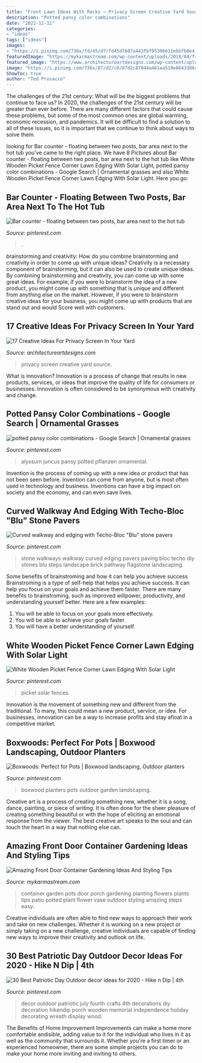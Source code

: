 ```yaml
---
title: "Front Lawn Ideas With Rocks ~ Privacy Screen Creative Yard Source"
description: "Potted pansy color combinations"
date: "2022-11-11"
categories:
- "ideas"
tags: ["ideas"]
images:
- "https://i.pinimg.com/736x/fd/45/d7/fd45d7607a443fbf95396611ebbfb0e4.jpg"
featuredImage: "https://mykarmastream.com/wp-content/uploads/2018/04/front-door-container-garden-2-.jpg"
featured_image: "https://www.architectureartdesigns.com/wp-content/uploads/2016/07/15-49.jpg"
image: "https://i.pinimg.com/736x/87/d2/c8/87d2c87044a461ea519e8643386436c1--american-boxwood-boxwood-planters.jpg"
ShowToc: true
author: "Ted Prosacco"
---
```



The challenges of the 21st century: What will be the biggest problems that continue to face us?
In 2020, the challenges of the 21st century will be greater than ever before. There are many different factors that could cause these problems, but some of the most common ones are global warming, economic recession, and pandemics. It will be difficult to find a solution to all of these issues, so it is important that we continue to think about ways to solve them.

	

		
looking for Bar counter - floating between two posts, bar area next to the hot tub you've came to the right place. We have 8 Pictures about Bar counter - floating between two posts, bar area next to the hot tub like White Wooden Picket Fence Corner Lawn Edging With Solar Light, potted pansy color combinations - Google Search | Ornamental grasses and also White Wooden Picket Fence Corner Lawn Edging With Solar Light. Here you go:
		
    
## Bar Counter - Floating Between Two Posts, Bar Area Next To The Hot Tub

<img loading=lazy src="https://i.pinimg.com/736x/32/6d/da/326dda554e23cbbb309f7441d02c541e--bar-counter-bar-areas.jpg" onerror="this.onerror=null;this.src='https://tse1.mm.bing.net/th?id=OIP.lkHd-vWTUfXb2KloS2eGwAHaJ4&amp;pid=15.1';" alt="Bar counter - floating between two posts, bar area next to the hot tub">

_Source: pinterest.com_

>. 

	

brainstorming and creativity: How do you combine brainstorming and creativity in order to come up with unique ideas?
Creativity is a necessary component of brainstorming, but it can also be used to create unique ideas. By combining brainstorming and creativity, you can come up with some great ideas. For example, if you were to brainstorm the idea of a new product, you might come up with something that is unique and different from anything else on the market. However, if you were to brainstorm creative ideas for your business, you might come up with products that are stand out and would Score well with customers.

    
## 17 Creative Ideas For Privacy Screen In Your Yard

<img loading=lazy src="https://www.architectureartdesigns.com/wp-content/uploads/2016/07/15-49.jpg" onerror="this.onerror=null;this.src='https://tse4.mm.bing.net/th?id=OIP.1asSOCM3TSDC81x0PrFTtgHaJ4&amp;pid=15.1';" alt="17 Creative Ideas For Privacy Screen In Your Yard">

_Source: architectureartdesigns.com_

>privacy screen creative yard source. 

	

What is innovation?
Innovation is a process of change that results in new products, services, or ideas that improve the quality of life for consumers or businesses. Innovation is often considered to be synonymous with creativity and change.

    
## Potted Pansy Color Combinations - Google Search | Ornamental Grasses

<img loading=lazy src="https://i.pinimg.com/736x/bf/e2/6a/bfe26a4cfdf09f669200f8f65bd8019c.jpg" onerror="this.onerror=null;this.src='https://tse3.mm.bing.net/th?id=OIP.FBrx8Asr72dtg5XZhdnC4QHaLI&amp;pid=15.1';" alt="potted pansy color combinations - Google Search | Ornamental grasses">

_Source: pinterest.com_

>alyssum juncus pansy potted pflanzen ornamental. 

	

Invention is the process of coming up with a new idea or product that has not been seen before. Invention can come from anyone, but is most often used in technology and business. Inventions can have a big impact on society and the economy, and can even save lives.

    
## Curved Walkway And Edging With Techo-Bloc &quot;Blu&quot; Stone Pavers

<img loading=lazy src="https://i.pinimg.com/736x/bc/36/01/bc360150c1357ab08510a3f5bde06909--stone-walkways-paving-stones.jpg" onerror="this.onerror=null;this.src='https://tse4.mm.bing.net/th?id=OIP.eMx9-VQJHHHKu4poooOZQQHaKO&amp;pid=15.1';" alt="Curved walkway and edging with Techo-Bloc &quot;Blu&quot; stone pavers">

_Source: pinterest.com_

>stone walkways walkway curved edging pavers paving bloc techo diy stones blu steps landscape brick pathway flagstone landscaping. 

	

Some benefits of brainstroming and how it can help you achieve success
Brainstroming is a type of self-help that helps you achieve success. It can help you focus on your goals and achieve them faster. There are many benefits to brainstroming, such as improved willpower, productivity, and understanding yourself better. Here are a few examples: 
1) You will be able to focus on your goals more effectively.
2) You will be able to achieve your goals faster.
3) You will have a better understanding of yourself.

    
## White Wooden Picket Fence Corner Lawn Edging With Solar Light

<img loading=lazy src="https://i.pinimg.com/736x/fd/45/d7/fd45d7607a443fbf95396611ebbfb0e4.jpg" onerror="this.onerror=null;this.src='https://tse2.mm.bing.net/th?id=OIP.pyt7ZYjZ4vSuDBRsPKdp-gHaF1&amp;pid=15.1';" alt="White Wooden Picket Fence Corner Lawn Edging With Solar Light">

_Source: pinterest.com_

>picket solar fences. 

	

Innovation is the movement of something new and different from the traditional. To many, this could mean a new product, service, or idea. For businesses, innovation can be a way to increase profits and stay afloat in a competitive market.

    
## Boxwoods: Perfect For Pots | Boxwood Landscaping, Outdoor Planters

<img loading=lazy src="https://i.pinimg.com/736x/87/d2/c8/87d2c87044a461ea519e8643386436c1--american-boxwood-boxwood-planters.jpg" onerror="this.onerror=null;this.src='https://tse2.mm.bing.net/th?id=OIP.HTMIxb4Edkv2-4_ehqXbDQHaLH&amp;pid=15.1';" alt="Boxwoods: Perfect for Pots | Boxwood landscaping, Outdoor planters">

_Source: pinterest.com_

>boxwood planters pots outdoor garden landscaping. 

	

Creative art is a process of creating something new, whether it is a song, dance, painting, or piece of writing. It is often done for the sheer pleasure of creating something beautiful or with the hope of eliciting an emotional response from the viewer. The best creative art speaks to the soul and can touch the heart in a way that nothing else can.

    
## Amazing Front Door Container Gardening Ideas And Styling Tips

<img loading=lazy src="https://mykarmastream.com/wp-content/uploads/2018/04/front-door-container-garden-2-.jpg" onerror="this.onerror=null;this.src='https://tse2.mm.bing.net/th?id=OIP.c85ioXn5ChWLy5XGOHb-wQHaLH&amp;pid=15.1';" alt="Amazing Front Door Container Gardening Ideas And Styling Tips">

_Source: mykarmastream.com_

>container garden pots door porch gardening planting flowers plants tips patio potted plant flower vase outdoor styling amazing steps easy. 

	

Creative individuals are often able to find new ways to approach their work and take on new challenges. Whether it is working on a new project or simply taking on a new challenge, creative individuals are capable of finding new ways to improve their creativity and outlook on life.

    
## 30 Best Patriotic Day Outdoor Decor Ideas For 2020 - Hike N Dip | 4th

<img loading=lazy src="https://i.pinimg.com/736x/20/57/cf/2057cfafe4363968324d0c3cfb2cdaa7.jpg" onerror="this.onerror=null;this.src='https://tse1.mm.bing.net/th?id=OIP.R99i46bXlTplzeauPm9b2wHaNL&amp;pid=15.1';" alt="30 Best Patriotic Day Outdoor decor ideas for 2020 - Hike n Dip | 4th">

_Source: pinterest.com_

>decor outdoor patriotic july fourth crafts 4th decorations diy decoration hikendip porch wooden memorial independence holiday decorating wreath display wood. 

	

The Benefits of Home Improvement
Improvements can make a home more comfortable andisible, adding value to it for the individual who lives in it as well as the community that surrounds it. Whether you're a first timer or an experienced homeowner, there are some simple projects you can do to make your home more inviting and inviting to others.

